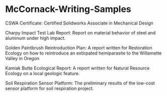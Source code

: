 # McCornack-Writing-Samples
CSWA Certificate: Certified Solidworks Associate in Mechanical Design

Charpy Impact Test Lab Report: Report on material behavior of steel and aluminum under high impact.

Golden Paintbrush Reintroduction Plan: A report written for Restoration Ecology on how to reintroduce an extirpated hemiparasite to the Willamette Valley in Oregon

Kamiak Butte Ecological Report: A report written for Natural Resource Ecology on a local geologic feature. 

Soil Respiration Sensor Platform: The preliminary results of the low-cost sensor platform for soil respiration project.
